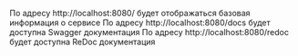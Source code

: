 По адресу http://localhost:8080/ будет отображаться базовая информация о сервисе
По адресу http://localhost:8080/docs будет доступна Swagger документация
По адресу http://localhost:8080/redoc будет доступна ReDoc документация